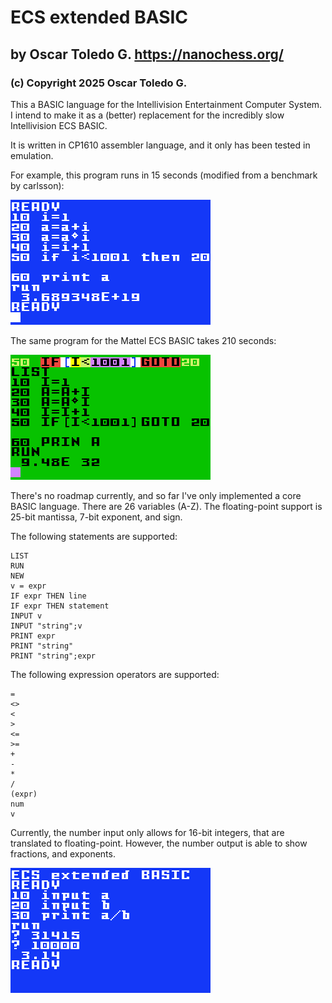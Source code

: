 # ECS extended BASIC

## by Oscar Toledo G. https://nanochess.org/

### (c) Copyright 2025 Oscar Toledo G.

This a BASIC language for the Intellivision Entertainment Computer System. I intend to make it as a (better) replacement for the incredibly slow Intellivision ECS BASIC.

It is written in CP1610 assembler language, and it only has been tested in emulation.

For example, this program runs in 15 seconds (modified from a benchmark by carlsson):

![image](shot0006.gif)

The same program for the Mattel ECS BASIC takes 210 seconds:

![image](shot0005.gif)

There's no roadmap currently, and so far I've only implemented a core BASIC language. There are 26 variables (A-Z). The floating-point support is 25-bit mantissa, 7-bit exponent, and sign.

The following statements are supported:

    LIST
    RUN
    NEW
    v = expr
    IF expr THEN line
    IF expr THEN statement
    INPUT v
    INPUT "string";v
    PRINT expr
    PRINT "string"
    PRINT "string";expr

The following expression operators are supported:

    =
    <>
    <
    >
    <=
    >=
    +
    -
    *
    /
    (expr)
    num
    v

Currently, the number input only allows for 16-bit integers, that are translated to floating-point. However, the number output is able to show fractions, and exponents.

![image](shot0004.gif)

